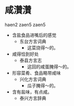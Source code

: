 # 咸灒灒
haen2 zaen5 zaen5
+ 含盐食品进嘴后的感觉
  * 东台方言词典
    - 这菜烧得～的。
+ 咸得恰到好处
  * 泰县方言志
    - 这回的咸蛋腌得～的。
+ 形容菜肴、食品略带咸味
  * 兴化方言词典
    - 瓜子腌得～的。
+ 含有盐味，有点咸。
  * 泰兴方言辞典
